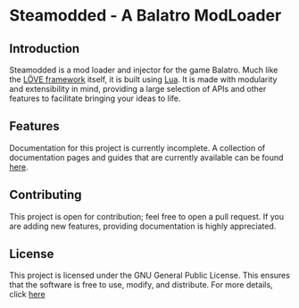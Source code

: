 # Steamodded - A Balatro ModLoader

## Introduction

Steamodded is a mod loader and injector for the game Balatro. Much like the [LÖVE framework](https://love2d.org/wiki/Main_Page) itself, it is built using [Lua](https://www.lua.org/). It is made with modularity and extensibility in mind, providing a large selection of APIs and other features to facilitate bringing your ideas to life.


## Features

Documentation for this project is currently incomplete. A collection of documentation pages and guides that are currently available can be found [here](https://github.com/Steamopollys/Steamodded/wiki).

## Contributing

This project is open for contribution; feel free to open a pull request. If you are adding new features, providing documentation is highly appreciated.

## License

This project is licensed under the GNU General Public License. This ensures that the software is free to use, modify, and distribute. For more details, click [here](https://github.com/Steamopollys/Steamodded/actions?tab=GPL-3.0-1-ov-file)
